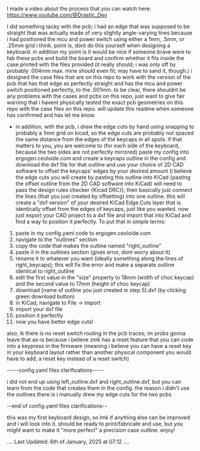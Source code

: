 I made a video about the process that you can watch here:
https://www.youtube.com/@Drastic_Dev

I did something tacky with the pcb; i had an edge that was supposed to be straight that was actually made of very slightly angle-varying lines because i had positioned the mcu and power switch using either a 1mm, .5mm, or .25mm grid i think. point is, dont do this yourself when designing a keyboard. in addition my point is it would be nice if someone brave were to fab these pcbs and build the board and confirm whether it fits inside the case printed with the files provided (it really should; i was only off by probably .004mm max. mine should even fit; may have to sand it, though.) i designed the case files that are on this repo to work with the version of the pcb that has that edge as perfectly straight and has the mcu and power switch positioned perfectly, to the .001mm. to be clear, there shouldnt be any problems with the cases and pcbs on this repo, just want to give fair warning that i havent physically tested the exact pcb geometries on this repo with the case files on this repo.
will update this readme when someone has confirmed and has let me know.
- in addition, with the pcb, i drew the edge cuts by hand using snapping to probably a 1mm grid on kicad, so the edge cuts are probably not spaced the same distance from the edges of the keycaps in all spots. if that matters to you, you are welcome to (for each side of the keyboard, because the two sides are not perfectly mirrored) paste my config into ergogen.ceoloide.com and create a keycaps outline in the config and download the dxf file for that outline and use your choice of 2D CAD software to offset the keycaps' edges by your desired amount (i believe the edge cuts you will create by pasting this outline into KiCad {pasting the offset outline from the 2D CAD software into KiCad} will need to pass the design rules checker {Kicad DRC}), then basically just connect the lines (that you just created by offsetting) into one outline. this will create a "dxf version" of your desired KiCad Edge.Cuts layer that is identically offset from the edges of keycaps, just like you wanted. now just export your CAD project to a dxf file and import that into KiCad and find a way to position it perfectly. To put that in simple terms:
1. paste in my config.yaml code to ergogen.ceoloide.com
2. navigate to the "outlines" section
3. copy the code that makes the outline named "right_outline"
4. paste it in the outlines section (gives error, dont worry about it)
5. rename it to whatever you want (ideally something along the lines of right_keycaps); this will fix the error and make a separate outline identical to right_outline
6. edit the first value in the "size" property to 18mm (width of choc keycap) and the second value to 17mm (height of choc keycap)
7. download [name of outline you just created in step 5].dxf (by clicking green download button)
8. in KiCad, navigate to File -> Import
9. import your dxf file
10. position it perfectly
11. now you have better edge cuts!

also, ik there is no reset switch routing in the pcb traces; im probs gonna leave that as-is because i believe zmk has a reset feature that you can code into a keypress in the firmware (meaning i believe you can have a reset key in your keyboard layout rather than another physical component you would have to add; a reset key instead of a reset switch)


-----config.yaml files clarifications-----

i did not end up using left_outline.dxf and right_outline.dxf, but you can learn from the code that creates them in the config. the reason i didn't use the outlines there is i manually drew my edge cuts for the two pcbs

--end of config.yaml files clarifications--

this was my first keyboard design, so lmk if anything else can be improved and i will look into it. should be ready to print/fabricate and use, but you might want to make it "more perfect" a precision case outline.
enjoy!



.... Last Updated: 6th of January, 2025 at 07:12 ....

